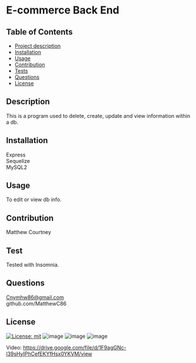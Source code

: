# E-commerce Back End 

 ## Table of Contents
  - [Project description](#description)
  - [Installation](#installation)
  - [Usage](#usage)
  - [Contribution](#contribution)
  - [Tests](#tests)
  - [Questions](#questions)
  - [License](#license)

  ## Description
  This is a program used to delete, create, update and view information within a db.

  ## Installation
  Express <br>
  Sequelize<br>
  MySQL2
  ## Usage
  To edit or view db info.

  ## Contribution
  Matthew Courtney

  ## Test 
  Tested with Insomnia.

  ## Questions
  Cnymhw86@gmail.com <br>
  github.com/MatthewC86

  ## License
  [![License: mit](https://img.shields.io/badge/License-MIT-yellow.svg)](https://opensource.org/licenses/MIT)
  ![image](https://user-images.githubusercontent.com/114010089/216436505-ad50eeae-ce12-4f8a-8b85-d0bb9b14759d.png)
  ![image](https://user-images.githubusercontent.com/114010089/216436563-cf626a40-ab13-4dee-8506-40ca183a2857.png)
  ![image](https://user-images.githubusercontent.com/114010089/216436613-bbd8a252-2ed8-4e85-8e26-266144cdeb1e.png)




  Video: https://drive.google.com/file/d/1F9agGNc-l39sHyIPhCefEKYfHsx0YKVM/view
